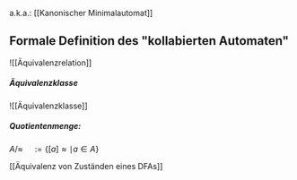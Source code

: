 a.k.a.: [[Kanonischer Minimalautomat]]

## Formale Definition des "kollabierten Automaten"
![[Äquivalenzrelation]]


##### Äquivalenzklasse
![[Äquivalenzklasse]]

##### Quotientenmenge:
$A/\approx \quad :=\{[a] \approx \mid a \in A\}$



[[Äquivalenz von Zuständen eines DFAs]]